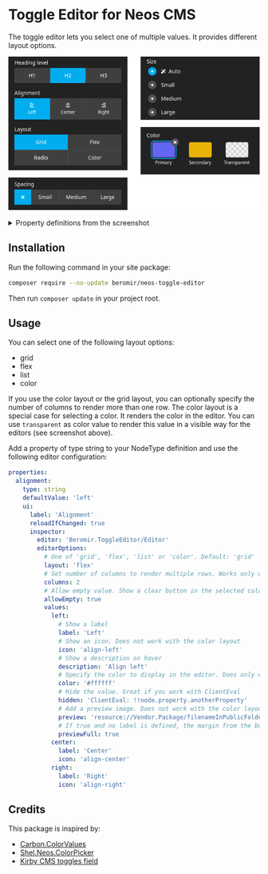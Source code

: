 # Toggle Editor for Neos CMS

The toggle editor lets you select one of multiple values. It provides different layout options.

![Example of the toggle editor in the Neos CMS backend](./docs/images/editor-example.png)

<details>

<summary>Property definitions from the screenshot</summary>

```yaml
properties:
  headingLevel:
    type: string
    ui:
      label: 'Heading level'
      reloadIfChanged: true
      inspector:
        group: 'general'
        editor: 'Beromir.ToggleEditor/Editor'
        editorOptions:
          values:
            h1:
              label: 'H1'
              description: 'Heading level 1'
            h2:
              label: 'H2'
              description: 'Heading level 2'
            h3:
              label: 'H3'
              description: 'Heading level 3'
  alignment:
    type: string
    ui:
      label: 'Alignment'
      reloadIfChanged: true
      inspector:
        group: 'general'
        editor: 'Beromir.ToggleEditor/Editor'
        editorOptions:
          values:
            left:
              label: 'Left'
              icon: 'align-left'
              description: 'Align left'
            center:
              label: 'Center'
              icon: 'align-center'
            right:
              label: 'Right'
              icon: 'align-right'
  layout:
    type: string
    ui:
      label: 'Layout'
      reloadIfChanged: true
      inspector:
        group: 'general'
        editor: 'Beromir.ToggleEditor/Editor'
        editorOptions:
          columns: 2
          values:
            grid:
              label: 'Grid'
            flex:
              label: 'Flex'
            list:
              label: 'Radio'
            color:
              label: 'Color'
  spacing:
    type: string
    ui:
      label: 'Spacing'
      reloadIfChanged: true
      inspector:
        group: 'general'
        editor: 'Beromir.ToggleEditor/Editor'
        editorOptions:
          layout: 'flex'
          values:
            none:
              icon: 'times'
              description: 'No spacing'
            small:
              label: 'Small'
            medium:
              label: 'Medium'
            large:
              label: 'Large'
  size:
    type: string
    defaultValue: 'auto'
    ui:
      label: 'Size'
      reloadIfChanged: true
      inspector:
        group: 'general'
        editor: 'Beromir.ToggleEditor/Editor'
        editorOptions:
          layout: 'list'
          values:
            auto:
              icon: 'magic'
              label: 'Auto'
            small:
              label: 'Small'
            medium:
              label: 'Medium'
            large:
              label: 'Large'
  color:
    type: string
    ui:
      label: 'Color'
      reloadIfChanged: true
      inspector:
        group: 'general'
        editor: 'Beromir.ToggleEditor/Editor'
        editorOptions:
          layout: 'color'
          columns: 3
          allowEmpty: true
          values:
            primary:
              color: '#6366f1'
              label: 'Primary'
              description: 'Primary color'
            secondary:
              color: '#eab308'
              label: 'Secondary'
            transparent:
              color: 'transparent'
              label: 'Transparent'
```

</details>

## Installation

Run the following command in your site package:

```bash
composer require --no-update beromir/neos-toggle-editor
```

Then run `composer update` in your project root.

## Usage

You can select one of the following layout options:

- grid
- flex
- list
- color

If you use the color layout or the grid layout, you can optionally specify the number of columns to render more than one
row.
The color layout is a special case for selecting a color. It renders the color in the editor. You can use `transparent`
as color value to render this value in a visible way for the editors (see screenshot above).

Add a property of type string to your NodeType definition and use the following editor configuration:

```yaml
properties:
  alignment:
    type: string
    defaultValue: 'left'
    ui:
      label: 'Alignment'
      reloadIfChanged: true
      inspector:
        editor: 'Beromir.ToggleEditor/Editor'
        editorOptions:
          # One of 'grid', 'flex', 'list' or 'color'. Default: 'grid'
          layout: 'flex'
          # Set number of columns to render multiple rows. Works only with 'grid' and 'color'
          columns: 2
          # Allow empty value. Show a clear button in the selected color box. Does only work with the color layout
          allowEmpty: true
          values:
            left:
              # Show a label
              label: 'Left'
              # Show an icon. Does not work with the color layout
              icon: 'align-left'
              # Show a description on hover
              description: 'Align left'
              # Specify the color to display in the editor. Does only work with the color layout
              color: '#ffffff'
              # Hide the value. Great if you work with ClientEval
              hidden: 'ClientEval: !!node.property.anotherProperty'
              # Add a preview image. Does not work with the color layout. Can be also a string with svg markup
              preview: 'resource://Vendor.Package/filenameInPublicFolder.png'
              # If true and no label is defined, the margin from the button get's removed. Defaults to false
              previewFull: true
            center:
              label: 'Center'
              icon: 'align-center'
            right:
              label: 'Right'
              icon: 'align-right'
```

## Credits

This package is inspired by:

- [Carbon.ColorValues](https://github.com/CarbonPackages/Carbon.ColorValues)
- [Shel.Neos.ColorPicker](https://github.com/Sebobo/Shel.Neos.ColorPicker)
- [Kirby CMS toggles field](https://getkirby.com/docs/reference/panel/fields/toggles)
